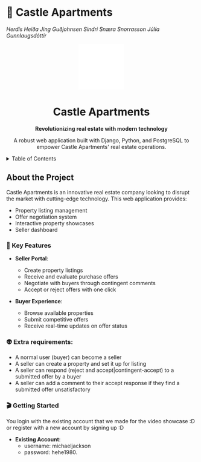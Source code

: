 # 🏰 Castle Apartments
*Herdís Heiða Jing Guðjohnsen*
*Sindri Snæra Snorrasson*
*Júlía Gunnlaugsdóttir*


<!-- PROJECT LOGO -->
<div align="center">
  <a href="https://github.com/herdisheida/castle_apartments">
    <img src="static/images/app_logo.png" alt="Castle Apartments Logo" width="120" height="120">
  </a>
  <h1>Castle Apartments</h1>
  <p>
    <strong>Revolutionizing real estate with modern technology</strong>
  </p>
  <p>
    A robust web application built with Django, Python, and PostgreSQL to empower Castle Apartments' real estate operations.
  </p>
</div>

<!-- TABLE OF CONTENTS -->
<details>
  <summary>Table of Contents</summary>
  <ol>
    <li>
      <a href="#about-the-project">About The Project</a>
      <ul>
        <li><a href="#key-features">Key Features</a></li>
        <li><a href="#extra-requirements">Extra requirements</a></li>
        <li><a href="#getting-started">Getting Started</a></li>
      </ul>
    </li>
  </ol>
</details>


<!-- INFO -->
## About the Project
Castle Apartments is an innovative real estate company looking to disrupt the market with cutting-edge technology. This web application provides:

- Property listing management
- Offer negotiation system
- Interactive property showcases 
- Seller dashboard

### 🔑 Key Features
- **Seller Portal**:
  - Create property listings
  - Receive and evaluate purchase offers
  - Negotiate with buyers through contingent comments
  - Accept or reject offers with one click

- **Buyer Experience**:
  - Browse available properties
  - Submit competitive offers
  - Receive real-time updates on offer status

### 👽 Extra requirements:
- A normal user (buyer) can become a seller
- A seller can create a property and set it up for listing
- A seller can respond (reject and accept|contingent-accept) to a submitted offer by a buyer
- A seller can add a comment to their accept response if they find a submitted offer unsatisfactory


### 🎬 Getting Started
You login with the existing account that we made for the video showcase :D or register with a new account by signing up :D

- **Existing Account**:
  - username: michaeljackson
  - password: hehe1980.
